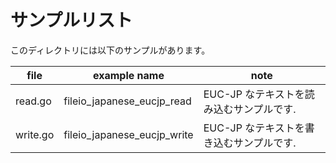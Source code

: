 # サンプルリスト

このディレクトリには以下のサンプルがあります。

| file     | example name                | note                                     |
| -------- | --------------------------- | ---------------------------------------- |
| read.go  | fileio_japanese_eucjp_read  | EUC-JP なテキストを読み込むサンプルです. |
| write.go | fileio_japanese_eucjp_write | EUC-JP なテキストを書き込むサンプルです. |
